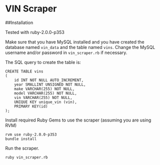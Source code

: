 VIN Scraper
==========

##Installation

Tested with ruby-2.0.0-p353

Make sure that you have MySQL installed and you have created the database named `vin_data` and the table named `vins`. Change the MySQL username and/or password in `vin_scraper.rb` if necessary.

The SQL query to create the table is:

```
CREATE TABLE vins
(
    id INT NOT NULL AUTO_INCREMENT,
    year SMALLINT UNSIGNED NOT NULL,
    make VARCHAR(255) NOT NULL,
    model VARCHAR(255) NOT NULL,
    vin VARCHAR(255) NOT NULL,
    UNIQUE KEY unique_vin (vin),
    PRIMARY KEY(id)
);
```

Install required Ruby Gems to use the scraper (assuming you are using RVM)

```
rvm use ruby-2.0.0-p353
bundle install
```

Run the scraper.

```
ruby vin_scraper.rb
```

